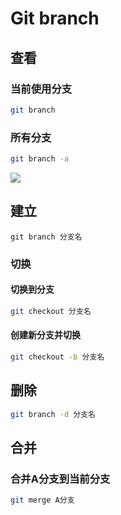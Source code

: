 <!--
 * @Description: 
 * @Version: 1.0
 * @Author: DaLao
 * @Email: dalao@xxx.com
 * @Date: 2021-03-17 18:20:22
 * @LastEditors: Li Yuanhao
 * @LastEditTime: 2023-03-17 23:31:20
-->
# Git branch


## 查看


### 当前使用分支

```sh
git branch
```


### 所有分支

```sh
git branch -a
```


![](https://cdn.hurra.ltd/img/20220112081438.png)


## 建立

```
git branch 分支名
```

### 切换

#### 切换到分支

```sh
git checkout 分支名
```

#### 创建新分支并切换

```sh
git checkout -b 分支名
```


## 删除


```sh
git branch -d 分支名
```


## 合并


### 合并A分支到当前分支

```sh
git merge A分支
```